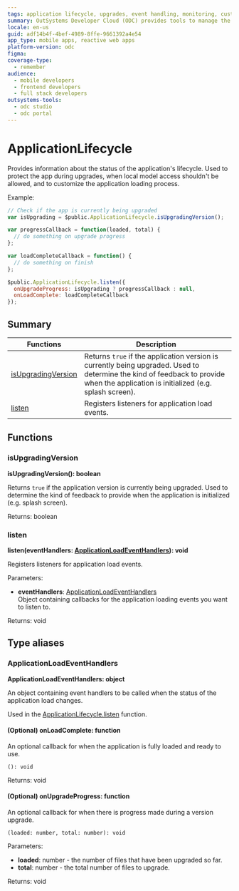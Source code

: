 ```yaml
---
tags: application lifecycle, upgrades, event handling, monitoring, customization
summary: OutSystems Developer Cloud (ODC) provides tools to manage the application lifecycle, including monitoring upgrades and customizing the loading process.
locale: en-us
guid: adf14b4f-4bef-4989-8ffe-9661392a4e54
app_type: mobile apps, reactive web apps
platform-version: odc
figma:
coverage-type:
  - remember
audience:
  - mobile developers
  - frontend developers
  - full stack developers
outsystems-tools:
  - odc studio
  - odc portal
---
```

# ApplicationLifecycle

Provides information about the status of the application's lifecycle. Used to protect the app during upgrades, when local model access shouldn't be allowed, and to customize the application loading process.

Example:

```javascript
// Check if the app is currently being upgraded
var isUpgrading = $public.ApplicationLifecycle.isUpgradingVersion();

var progressCallback = function(loaded, total) {
  // do something on upgrade progress
};

var loadCompleteCallback = function() {
  // do something on finish
};

$public.ApplicationLifecycle.listen({
  onUpgradeProgress: isUpgrading ? progressCallback : null,
  onLoadComplete: loadCompleteCallback
});
```

## Summary

|Functions|Description|
|---|---|
|[isUpgradingVersion](#isupgradingversion)|Returns `true` if the application version is currently being upgraded. Used to determine the kind of feedback to provide when the application is initialized (e.g. splash screen).|
|[listen](#listen)|Registers listeners for application load events.|

## Functions

### isUpgradingVersion

**isUpgradingVersion(): boolean**

Returns `true` if the application version is currently being upgraded. Used to determine the kind of feedback to provide when the application is initialized (e.g. splash screen).

Returns: boolean

### listen

**listen(eventHandlers: [ApplicationLoadEventHandlers](applicationlifecycle.md#applicationloadeventhandlers)): void**

Registers listeners for application load events.

Parameters:

* **eventHandlers**: [ApplicationLoadEventHandlers](#applicationloadeventhandlers)<br/> Object containing callbacks for the application loading events you want to listen to.

Returns: void

## Type aliases

### ApplicationLoadEventHandlers

**ApplicationLoadEventHandlers: object**

An object containing event handlers to be called when the status of the application load changes.

Used in the [ApplicationLifecycle.listen](#listen) function.

#### (Optional) **onLoadComplete**: function

An optional callback for when the application is fully loaded and ready to use.

`(): void`

Returns: void

#### (Optional) **onUpgradeProgress**: function

An optional callback for when there is progress made during a version upgrade.

`(loaded: number, total: number): void`

Parameters:

* **loaded**: number - the number of files that have been upgraded so far.
* **total**: number - the total number of files to upgrade.

Returns: void

